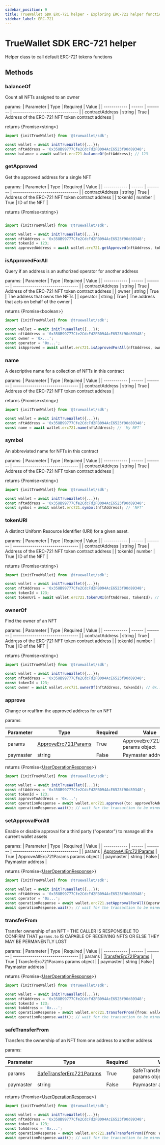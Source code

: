 ```yaml
---
sidebar_position: 9
title: TrueWallet SDK ERC-721 helper - Exploring ERC-721 helper functions
sidebar_label: ERC-721
---
```


# TrueWallet SDK ERC-721 helper
Helper class to call default ERC-721 tokens functions

## Methods
### balanceOf
Count all NFTs assigned to an owner

params:
| Parameter    | Type   | Required | Value                             |
| ------------ | ------ | -------- | --------------------------------- |
| contractAddress | string | True | Address of the ERC-721 NFT token contract address |

returns \{Promise\<string\>\}

```typescript
import {initTrueWallet} from '@truewallet/sdk';

const wallet = await initTrueWallet({...});
const nftAddress = '0x358B99777Cfe2CdcFd2FB094AcE6523f90d89348';
const balance = await wallet.erc721.balanceOf(nftAddress); // 123
```

### getApproved
Get the approved address for a single NFT

params:
| Parameter    | Type   | Required | Value                             |
| ------------ | ------ | -------- | --------------------------------- |
| contractAddress | string | True | Address of the ERC-721 NFT token contract address  |
| tokenId | number | True | ID of the NFT |

returns \{Promise\<string\>\}

```typescript

import {initTrueWallet} from '@truewallet/sdk';

const wallet = await initTrueWallet({...});
const nftAddress = '0x358B99777Cfe2CdcFd2FB094AcE6523f90d89348';
const tokenId = 123;
const approvedAddress = await wallet.erc721.getApproved(nftAddress, tokenId); // 0x...
```

### isApprovedForAll
Query if an address is an authorized operator for another address

params:
| Parameter    | Type   | Required | Value                             |
| ------------ | ------ | -------- | --------------------------------- |
| contractAddress | string | True | Address of the ERC-721 NFT token contract address |
| owner | string | True | The address that owns the NFTs |
| operator | string | True | The address that acts on behalf of the owner |

returns \{Promise\<boolean\>\}

```typescript
import {initTrueWallet} from '@truewallet/sdk';

const wallet = await initTrueWallet({...});
const nftAddress = '0x358B99777Cfe2CdcFd2FB094AcE6523f90d89348';
const owner = '0x...';
const operator = '0x...';
const isApproved = await wallet.erc721.isApprovedForAll(nftAddress, owner, operator); // true
```

### name
A descriptive name for a collection of NFTs in this contract

params:
| Parameter    | Type   | Required | Value                             |
| ------------ | ------ | -------- | --------------------------------- |
| contractAddress | string | True | Address of the ERC-721 NFT token contract address |

returns \{Promise\<string\>\}

```typescript
import {initTrueWallet} from '@truewallet/sdk';

const wallet = await initTrueWallet({...});
const nftAddress = '0x358B99777Cfe2CdcFd2FB094AcE6523f90d89348';
const name = await wallet.erc721.name(nftAddress); // 'My NFT'
```

### symbol
An abbreviated name for NFTs in this contract

params:
| Parameter    | Type   | Required | Value                             |
| ------------ | ------ | -------- | --------------------------------- |
| contractAddress | string | True | Address of the ERC-721 NFT token contract address |

returns \{Promise\<string\>\}

```typescript
import {initTrueWallet} from '@truewallet/sdk';

const wallet = await initTrueWallet({...});
const nftAddress = '0x358B99777Cfe2CdcFd2FB094AcE6523f90d89348';
const symbol = await wallet.erc721.symbol(nftAddress); // 'NFT'
```

### tokenURI
A distinct Uniform Resource Identifier (URI) for a given asset.

params:
| Parameter    | Type   | Required | Value                             |
| ------------ | ------ | -------- | --------------------------------- |
| contractAddress | string | True | Address of the ERC-721 NFT token contract address |
| tokenId | number | True | ID of the NFT |

returns \{Promise\<string\>\}

```typescript
import {initTrueWallet} from '@truewallet/sdk';

const wallet = await initTrueWallet({...});
const nftAddress = '0x358B99777Cfe2CdcFd2FB094AcE6523f90d89348';
const tokenId = 123;
const tokenUri = await wallet.erc721.tokenURI(nftAddress, tokenId); // 'https://my-nft.com/123'
```

### ownerOf 
Find the owner of an NFT

params:
| Parameter    | Type   | Required | Value                             |
| ------------ | ------ | -------- | --------------------------------- |
| contractAddress | string | True | Address of the ERC-721 NFT token contract address |
| tokenId | number | True | ID of the NFT |

returns \{Promise\<string\>\}

```typescript
import {initTrueWallet} from '@truewallet/sdk';

const wallet = await initTrueWallet({...});
const nftAddress = '0x358B99777Cfe2CdcFd2FB094AcE6523f90d89348';
const tokenId = 123;
const owner = await wallet.erc721.ownerOf(nftAddress, tokenId); // 0x...
```

### approve
Change or reaffirm the approved address for an NFT

params:

| Parameter | Type                    | Required | Value                             |
|-----------|-------------------------| -------- |-----------------------------------|
| params    | [ApproveErc721Params](/sdk/data-interfaces#approveerc721params) | True | ApproveErc721Params params object |
| paymaster | string                  | False    | Paymaster address                  |

returns \{Promise\<[UserOperationResponse](/sdk/data-interfaces#useroperationresponse)\>\}

```typescript
import {initTrueWallet} from '@truewallet/sdk';

const wallet = await initTrueWallet({...});
const nftAddress = '0x358B99777Cfe2CdcFd2FB094AcE6523f90d89348';
const tokenId = 123;
const approveToAddress = '0x...';
const operationResponse = await wallet.erc721.approve({to: approveToAddress, contractAddress: nftAddress, tokenId});
await operationResponse.wait(); // wait for the transaction to be mined
```

### setApprovalForAll
Enable or disable approval for a third party ("operator") to manage all the current wallet assets

params:
| Parameter    | Type   | Required | Value                             |
| ------------ | ------ | -------- | --------------------------------- |
| params       | [ApproveAllErc721Params](/sdk/data-interfaces#approveallerc721params) | True | ApproveAllErc721Params params object |
| paymaster    | string | False    | Paymaster address                  |

returns \{Promise\<[UserOperationResponse](/sdk/data-interfaces#useroperationresponse)\>\}

```typescript
import {initTrueWallet} from '@truewallet/sdk';

const wallet = await initTrueWallet({...});
const nftAddress = '0x358B99777Cfe2CdcFd2FB094AcE6523f90d89348';
const operator = '0x...';
const operationResponse = await wallet.erc721.setApprovalForAll({operator, contractAddress: nftAddress, approved: true});
await operationResponse.wait(); // wait for the transaction to be mined
```

### transferFrom 
Transfer ownership of an NFT - THE CALLER IS RESPONSIBLE
TO CONFIRM THAT `params.to` IS CAPABLE OF RECEIVING NFTS OR ELSE
THEY MAY BE PERMANENTLY LOST

params:
| Parameter    | Type   | Required | Value                             |
| ------------ | ------ | -------- | --------------------------------- |
| params       | [TransferErc721Params](/sdk/data-interfaces#transfererc721params) | True | TransferErc721Params params object |
| paymaster    | string | False    | Paymaster address                  |

returns \{Promise\<[UserOperationResponse](/sdk/data-interfaces#useroperationresponse)\>\}

```typescript
import {initTrueWallet} from '@truewallet/sdk';

const wallet = await initTrueWallet({...});
const nftAddress = '0x358B99777Cfe2CdcFd2FB094AcE6523f90d89348';
const tokenId = 123;
const toAddress = '0x...';
const operationResponse = await wallet.erc721.transferFrom({from: wallet.address, to: toAddress, contractAddress: nftAddress, tokenId});
await operationResponse.wait(); // wait for the transaction to be mined
```

### safeTransferFrom
Transfers the ownership of an NFT from one address to another address

params:

| Parameter | Type                    | Required | Value                             |
|-----------|-------------------------| -------- |-----------------------------------|
| params    | [SafeTransferErc721Params](/sdk/data-interfaces#safetransfererc721params) | True | SafeTransferErc721Params params object |
| paymaster | string                  | False    | Paymaster address                  |

returns \{Promise\<[UserOperationResponse](/sdk/data-interfaces#useroperationresponse)\>\}

```typescript
import {initTrueWallet} from '@truewallet/sdk';

const wallet = await initTrueWallet({...});
const nftAddress = '0x358B99777Cfe2CdcFd2FB094AcE6523f90d89348';
const tokenId = 123;
const toAddress = '0x...';
const operationResponse = await wallet.erc721.safeTransferFrom({from: wallet.address, to: toAddress, contractAddress: nftAddress, tokenId});
await operationResponse.wait(); // wait for the transaction to be mined
```

